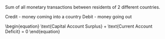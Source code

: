 Sum of all monetary transactions between residents of 2 different countries.

Credit - money coming into a country
Debit - money going out

\begin{equation}
\text{Capital Account Surplus} + \text{Current Account Deficit} = 0
\end{equation}